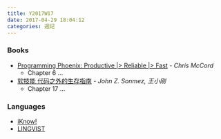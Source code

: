 ```yaml
---
title: Y2017W17
date: 2017-04-29 18:04:12
categories: 週記
---
```


### Books
- [Programming Phoenix: Productive |> Reliable |> Fast][phoenix] - *Chris McCord*
    - Chapter 6 ...
- [软技能 代码之外的生存指南][soft] - *John Z. Sonmez, 王小刚*
    - Chapter 17 ...

### Languages
- [iKnow!][iknow]
- [LINGVIST][lingvist]

[phoenix]: https://www.amazon.com/Programming-Phoenix-Productive-Reliable-Fast/dp/1680501453
[soft]: https://www.amazon.cn/gp/product/B01J9MZPPO
[iknow]: http://iknow.jp
[lingvist]: https://lingvist.com/

<!-- more -->
